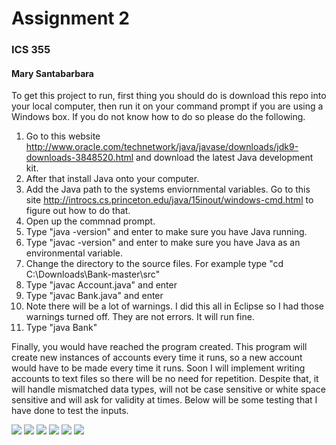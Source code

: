 # Assignment 2
### ICS 355
#### Mary Santabarbara

To get this project to run, first thing you should do is download this repo into your local computer, then run it on your command prompt if you are using a Windows box. If you do not know how to do so please do the following.

1. Go to this website http://www.oracle.com/technetwork/java/javase/downloads/jdk9-downloads-3848520.html and download the latest Java development kit.
2. After that install Java onto your computer.
3. Add the Java path to the systems enviornmental variables. Go to this site http://introcs.cs.princeton.edu/java/15inout/windows-cmd.html to figure out how to do that.
4. Open up the commnad prompt.
5. Type "java -version" and enter to make sure you have Java running.
6. Type "javac -version" and enter to make sure you have Java as an environmental variable.
7. Change the directory to the source files. For example type "cd C:\Downloads\Bank-master\src"
8. Type "javac Account.java" and enter
9. Type "javac Bank.java" and enter
10. Note there will be a lot of warnings. I did this all in Eclipse so I had those warnings turned off. They are not errors. It will run fine.
11. Type "java Bank"

Finally, you would have reached the program created. This program will create new instances of accounts every time it runs, so a new account would have to be made every time it runs. Soon I will implement writing accounts to text files so there will be no need for repetition. Despite that, it will handle mismatched data types, will not be case sensitive or white space sensitive and will ask for validity at times. Below will be some testing that I have done to test the inputs.

<img src="Testing\creat_menu.PNG">
<img src="Testing\manag_menu.PNG">
<img src="Testing\manag_menu2.PNG">
<img src="Testing\manag_menu3.PNG">
<img src="Testing\maint_menu.PNG">
<img src="Testing\exitt_menu.PNG">
